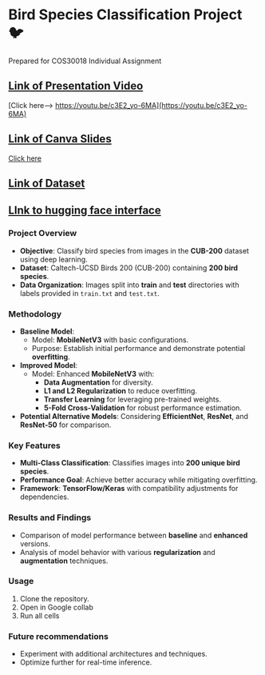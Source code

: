 # Bird Species Classification Project 🐦
Prepared for COS30018 Individual Assignment

## **[Link of Presentation Video](https://youtu.be/c3E2_yo-6MA)**
[Click here--> https://youtu.be/c3E2_yo-6MA](https://youtu.be/c3E2_yo-6MA)

## **[Link of Canva Slides](https://www.canva.com/design/DAGUvk9P4-o/_y20371B1BpErMBxTLBITg/edit?utm_content=DAGUvk9P4-o&utm_campaign=designshare&utm_medium=link2&utm_source=sharebutton)**
[Click here](https://www.canva.com/design/DAGUvk9P4-o/_y20371B1BpErMBxTLBITg/edit?utm_content=DAGUvk9P4-o&utm_campaign=designshare&utm_medium=link2&utm_source=sharebutton)

## [Link of Dataset](https://drive.google.com/drive/folders/1_6Qx0lNwcuh9MbZAkimfsYRKef1thO5U?usp=drive_link)

## [LInk to hugging face interface](https://huggingface.co/spaces/Myndaaa/birdie)
### Project Overview
- **Objective**: Classify bird species from images in the **CUB-200** dataset using deep learning.
- **Dataset**: Caltech-UCSD Birds 200 (CUB-200) containing **200 bird species**.
- **Data Organization**: Images split into **train** and **test** directories with labels provided in `train.txt` and `test.txt`.

### Methodology
- **Baseline Model**: 
  - Model: **MobileNetV3** with basic configurations.
  - Purpose: Establish initial performance and demonstrate potential **overfitting**.
- **Improved Model**: 
  - Model: Enhanced **MobileNetV3** with:
    - **Data Augmentation** for diversity.
    - **L1 and L2 Regularization** to reduce overfitting.
    - **Transfer Learning** for leveraging pre-trained weights.
    - **5-Fold Cross-Validation** for robust performance estimation.
- **Potential Alternative Models**: Considering **EfficientNet**, **ResNet**, and **ResNet-50** for comparison.

### Key Features
- **Multi-Class Classification**: Classifies images into **200 unique bird species**.
- **Performance Goal**: Achieve better accuracy while mitigating overfitting.
- **Framework**: **TensorFlow/Keras** with compatibility adjustments for dependencies.

### Results and Findings
- Comparison of model performance between **baseline** and **enhanced** versions.
- Analysis of model behavior with various **regularization** and **augmentation** techniques.

### Usage
1. Clone the repository.
2. Open in Google collab
3. Run all cells

### Future recommendations
- Experiment with additional architectures and techniques.
- Optimize further for real-time inference.
